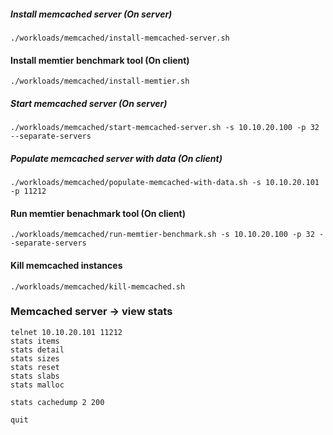 ##### Install memcached server (On server)
```
./workloads/memcached/install-memcached-server.sh 
```

#### Install memtier benchmark tool (On client)
```
./workloads/memcached/install-memtier.sh
```

##### Start memcached server (On server)
```
./workloads/memcached/start-memcached-server.sh -s 10.10.20.100 -p 32 --separate-servers
```

##### Populate memcached server with data (On client)
```
./workloads/memcached/populate-memcached-with-data.sh -s 10.10.20.101 -p 11212
```

#### Run memtier benachmark tool (On client)
```
./workloads/memcached/run-memtier-benchmark.sh -s 10.10.20.100 -p 32 --separate-servers
```

#### Kill memcached instances
```
./workloads/memcached/kill-memcached.sh
```

### Memcached server -> view stats
```
telnet 10.10.20.101 11212
stats items
stats detail
stats sizes
stats reset
stats slabs
stats malloc

stats cachedump 2 200

quit
```
